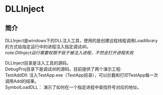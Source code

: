 # DLLInject
## 简介  
DLLInject是windows下的DLL注入工具，使用的是创建远程线程调用Loadlibrary的方式给指定运行中的进程注入指定调试dll。  
*note:DllInject运行需要权限不低于被注入进程，不然会打开进程失败*

DLLInject目录是注入工具的源码。  
DebugProj目录下是调试dll的源码，目前提供了两个演示工程:  
TestAddDll: 注入TestApp.exe（TestApp目录），可以拦截和打印TestApp每一次调用Add的结果。  
SymbolLoadDLL： 演示了如何在一个指定进程中查找符号对应的地址。  
